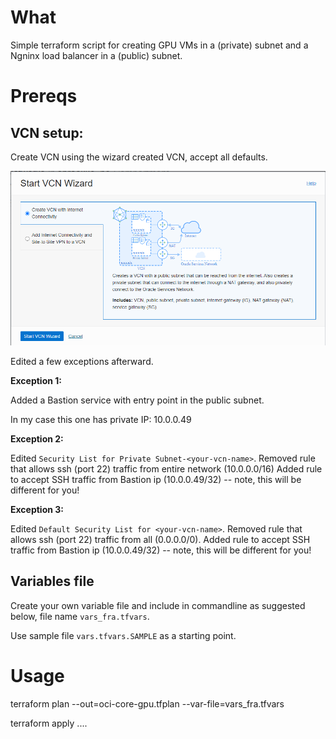 
# What

Simple terraform script for creating GPU VMs in a (private) subnet and a Ngninx load balancer in a (public) subnet.  

# Prereqs

## VCN setup: 

Create VCN using the wizard created VCN, accept all defaults. 

![](doc/VCN_wizard.png)

Edited a few exceptions afterward. 

**Exception 1:** 

Added a Bastion service with entry point in the public subnet. 

In my case this one has private IP: 10.0.0.49

**Exception 2:** 

Edited `Security List for Private Subnet-<your-vcn-name>`.
Removed rule that allows ssh (port 22) traffic from entire network (10.0.0.0/16) 
Added rule to accept SSH traffic from Bastion ip (10.0.0.49/32) -- note, this will be different for you! 

**Exception 3:**

Edited `Default Security List for <your-vcn-name>`.
Removed rule that allows ssh (port 22) traffic from all (0.0.0.0/0).
Added rule to accept SSH traffic from Bastion ip (10.0.0.49/32) -- note, this will be different for you! 

## Variables file

Create your own variable file and include in commandline as suggested below, file name `vars_fra.tfvars`. 

Use sample file `vars.tfvars.SAMPLE` as a starting point.  

# Usage

terraform plan --out=oci-core-gpu.tfplan --var-file=vars_fra.tfvars

terraform apply ....
